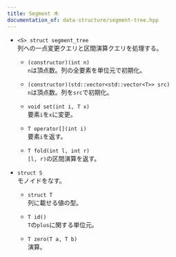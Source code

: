 ```yaml
---
title: Segment 木
documentation_of: data-structure/segment-tree.hpp
---
```


- `<S> struct segment_tree`  
  列への一点変更クエリと区間演算クエリを処理する。

  - `(constructor)(int n)`  
    `n`は頂点数。列の全要素を単位元で初期化。
  
  - `(constructor)(std::vector<std::vector<T>> src)`  
    `n`は頂点数。列を`src`で初期化。

  - `void set(int i, T x)`  
    要素`i`を`x`に変更。
  
  - `T operator[](int i)`  
    要素`i`を返す。
  
  - `T fold(int l, int r)`  
    `[l, r)`の区間演算を返す。

- `struct S`  
  モノイドをなす。
  - `struct T`  
    列に載せる値の型。

  - `T id()`  
    `T`の`plus`に関する単位元。
  
  - `T zero(T a, T b)`  
    演算。